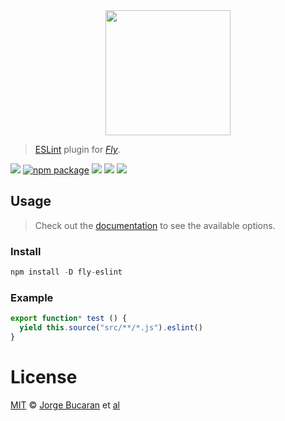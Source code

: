<div align="center">
  <a href="http://github.com/flyjs/fly">
    <img width=200px  src="https://cloud.githubusercontent.com/assets/8317250/8733685/0be81080-2c40-11e5-98d2-c634f076ccd7.png">
  </a>
</div>

> [ESLint](http://eslint.org/) plugin for _[Fly][fly]_.

[![][fly-badge]][fly]
[![npm package][npm-ver-link]][releases]
[![][dl-badge]][npm-pkg-link]
[![][travis-badge]][travis-link]
[![][mit-badge]][mit]

## Usage
> Check out the [documentation](http://eslint.org/docs/user-guide/command-line-interface) to see the available options.

### Install

```a
npm install -D fly-eslint
```

### Example

```js
export function* test () {
  yield this.source("src/**/*.js").eslint()
}
```

# License

[MIT][mit] © [Jorge Bucaran][author] et [al][contributors]


[mit]:          http://opensource.org/licenses/MIT
[author]:       http://about.bucaran.me
[contributors]: https://github.com/bucaran/fly-eslint/graphs/contributors
[releases]:     https://github.com/bucaran/fly-eslint/releases
[fly]:          https://www.github.com/flyjs/fly
[fly-badge]:    https://img.shields.io/badge/fly-JS-05B3E1.svg?style=flat-square
[mit-badge]:    https://img.shields.io/badge/license-MIT-444444.svg?style=flat-square
[npm-pkg-link]: https://www.npmjs.org/package/fly-eslint
[npm-ver-link]: https://img.shields.io/npm/v/fly-eslint.svg?style=flat-square
[dl-badge]:     http://img.shields.io/npm/dm/fly-eslint.svg?style=flat-square
[travis-link]:  https://travis-ci.org/bucaran/fly-eslint
[travis-badge]: http://img.shields.io/travis/bucaran/fly-eslint.svg?style=flat-square
